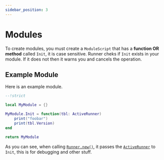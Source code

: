 ```yaml
---
sidebar_position: 3
---
```


# Modules
To create modules, you must create a `ModuleScript` that has a **function OR method** called `Init`, it is case sensitive. Runner cheks if
`Init` exists in your module. If it does not then it warns you and cancels the operation.
## Example Module
Here is an example module.
```lua
--!strict

local MyModule = {}

MyModule.Init = function(tbl: ActiveRunner)
    print("foobar")
    print(tbl.Version)
end

return MyModule
```

As you can see, when calling [`Runner.new()`](/api/Runner#new), it passes the [`ActiveRunner`](/api/Runner#ActiveRunner) to `Init`, this is for debugging and other stuff.